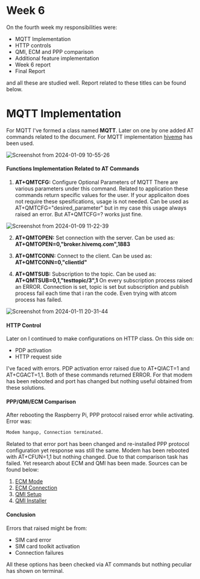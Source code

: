 # Week 6

On the fourth week my responsibilities were:
-   MQTT Implementation
-   HTTP controls
-   QMI, ECM and PPP comparison
-   Additional feature implementation
-   Week 6 report
-   Final Report

and all these are studied well. Report related to these titles can be found below.


# MQTT Implementation
For  MQTT I've formed a class named **MQTT**. Later on one by one added AT commands related to the document. For MQTT implementation [hivemq](https://www.mqtt-dashboard.com/) has been used. 

![Screenshot from 2024-01-09 10-55-26](https://github.com/mnyilmaz/Embedded-Linux/assets/68549106/acd7c4bf-ea6a-4fdc-b71b-d99f8f697b79)

#### Functions Implementation Related to AT Commands
1. **AT+QMTCFG:** Configure Optional Parameters of MQTT
	There are various parameters under this command. Related to application these commands return specific values for the user. If your applicaiton does not require these spesifications, usage is not needed. Can be used as AT+QMTCFG="desired_parameter" but in my case this usage always raised an error. But AT+QMTCFG=? works just fine. 

![Screenshot from 2024-01-09 11-22-39](https://github.com/mnyilmaz/Embedded-Linux/assets/68549106/ee9bc9d2-d78f-4117-854b-0c6f92ef071a)

2.  **AT+QMTOPEN:** Set connection with the server. Can be used as: 			  **AT+QMTOPEN=0,\"broker.hivemq.com\",1883**

3.  **AT+QMTCONN:** Connect to the client. Can be used as: 			  **AT+QMTCONN=0,"clientId"**

4. **AT+QMTSUB:** Subscription to the topic. Can be used as: 			  **AT+QMTSUB=0,1,"testtopic/3",1**
On every subscription process raised an ERROR. Connection is set, topic is set but subscription and publish process fail each time that i ran the code. Even trying with atcom process has failed.

![Screenshot from 2024-01-11 20-31-44](https://github.com/mnyilmaz/Embedded-Linux/assets/68549106/fec09dac-1b57-4c2e-94fa-f58ccd10ef85)

#### HTTP Control
Later on I continued to make configurations on HTTP class. On this side on:
-   PDP activation
-   HTTP request side
  
I've faced with errors. PDP activation error raised due to AT+QIACT=1 and AT+CGACT=1,1. Both of these commands returned ERROR. For that modem has been rebooted and port has changed but nothing useful obtained from these solutions.

#### PPP/QMI/ECM Comparison
After rebooting the Raspberry Pi, PPP protocol raised error while activating. Error was:

```bash
Modem hangup, Connection terminated.
```

Related to that error port has been changed and re-installed PPP protocol configuration yet response was still the same. Modem has been rebooted with AT+CFUN=1,1 but nothing changed. Due to that comparison task has failed. Yet research about ECM and QMI has been made. Sources can be found below:

1.  [ECM Mode](https://docs.sixfab.com/page/cellular-internet-connection-in-ecm-mode)
2.  [ECM Connection](https://docs.sixfab.com/page/internet-connection-by-using-sixfab-base-hat-and-twilio-super-sim-via-ecm)
3.  [QMI Setup](https://docs.sixfab.com/page/setting-up-a-data-connection-over-qmi-interface-using-libqmi)
4.  [QMI Installer](https://github.com/sixfab/Sixfab_QMI_Installer/blob/main/qmi_install.sh)

#### Conclusion
Errors that raised might be from:
- SIM card error
- SIM card toolkit activation
- Connection failures

All these options has been checked via AT commands but nothing peculiar has shown on terminal.
